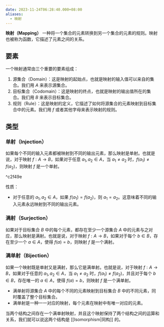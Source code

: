 ```yaml
---
date: 2023-11-24T06:28:40.000+08:00
aliases:
  - 映射
---
```


**映射（Mapping）** 一种将一个集合的元素转换到另一个集合的元素的规则。映射也被称为函数，它描述了元素之间的关系。

## 要素

一个映射通常由三个重要的要素组成：

1. 源集合（Domain）：这是映射的起始点，也就是映射的输入值可以来自的集合。我们用 $A$ 来表示源集合。
2. 目标集合（Codomain）：这是映射的终点，也就是映射的输出值所在的集合。我们用 $B$ 来表示目标集合。
3. 规则（Rule）：这是映射的定义，它描述了如何将源集合的元素映射到目标集合中的元素。我们用 $f$ 或者其他字母来表示映射的规则。

## 类型

### 单射（Injection）

如果每个不同的输入元素都被映射到不同的输出元素，那么映射是单射。也就是说，对于映射 $f: A \to B$，如果对于任意 $a_1, a_2 \in A$，当 $a_1 \neq a_2$ 时，$f(a_1) \neq f(a_2)$，则映射 $f$ 是一个单射。

^c2f49e

性质：

- 对于任意的 $a_1, a_2 \in A$，如果 $f(a_1) = f(a_2)$，则 $a_1 = a_2$。这意味着不同的输入元素永远映射到不同的输出元素。

### 满射（Surjection）

如果对于目标集合 $B$ 中的每个元素，都存在至少一个源集合 $A$ 中的元素与之对应，那么映射是满射。也就是说，对于映射 $f: A \to B$，如果对于每个 $b \in B$，存在至少一个 $a \in A$，使得 $f(a) = b$，则映射 $f$ 是一个满射。

### 满单射（Bijection）

如果一个映射既是单射又是满射，那么它是满单射。也就是说，对于映射 $f: A \to B$，如果对于任意的 $a_1, a_2 \in A$，当 $a_1 \neq a_2$ 时，$f(a_1) \neq f(a_2)$，并且对于每个 $b \in B$，存在唯一的 $a \in A$，使得 $f(a) = b$，则映射 $f$ 是一个满单射。

- 满单射将源集合 $A$ 中的每个不同的元素映射到目标集合 $B$ 中的不同元素，同时覆盖了整个目标集合。
- 满单射是一种一一对应的映射，每个元素在映射中有唯一对应的元素。

当两个结构之间存在一个满单射映射，并且这个映射保持了两个结构之间的运算和关系，我们就可以说这两个结构是 [[Isomorphism|同构]] 的。
